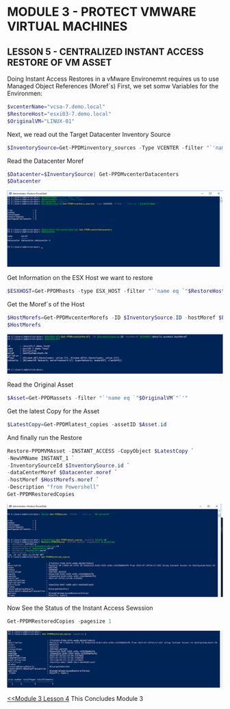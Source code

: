 # MODULE 3 - PROTECT VMWARE VIRTUAL MACHINES

## LESSON 5 - CENTRALIZED INSTANT ACCESS RESTORE OF VM ASSET

Doing Instant Access Restores in a vMware Environemnt requires us to use Managed Object References (Moref´s)
First, we set somw Variables for the Environmen:

```Powershell
$vcenterName="vcsa-7.demo.local"
$RestoreHost="esxi03-7.demo.local"
$OriginalVM="LINUX-01"
```

Next, we read out the Target Datacenter Inventory Source

```Powershell
$InventorySource=Get-PPDMinventory_sources -Type VCENTER -filter "`'name eq `"$vcenterName`"`'"
```

Read the Datacenter Moref

```Powershell
$Datacenter=$InventorySource| Get-PPDMvcenterDatacenters
$Datacenter
```

![Alt text](image-41.png)

Get Information on the ESX Host we want to restore

```Powershell
$ESXHOST=Get-PPDMhosts -type ESX_HOST -filter "`'name eq `"$RestoreHost`"`'"
```

Get the Moref´s of the Host

```Powershell
$HostMorefs=Get-PPDMvcenterMorefs -ID $InventorySource.ID -hostMoref $ESXHOST.details.esxHost.hostMoref
$HostMorefs
```

![Alt text](image-42.png)

Read the Original Asset

```Powershell
$Asset=Get-PPDMassets -filter "`'name eq `"$OriginalVM`"`'"
```

Get the latest Copy for the Asset

```Powershell
$LatestCopy=Get-PPDMlatest_copies -assetID $Asset.id
```

And finally run the Restore

```Powershell
Restore-PPDMVMAsset -INSTANT_ACCESS -CopyObject $LatestCopy `
-NewVMName INSTANT_1 `
-InventorySourceId $InventorySource.id `
-dataCenterMoref $Datacenter.moref `
-hostMoref $HostMorefs.moref `
-Description "from Powershell"
Get-PPDMRestoredCopies
```

![Alt text](image-43.png)

Now See the Status of the Instant Access Sewssion

```Powershell
Get-PPDMRestoredCopies -pagesize 1
```

![Alt text](image-44.png)

[<<Module 3 Lesson 4](./Module_3_4.md) This Concludes Module 3